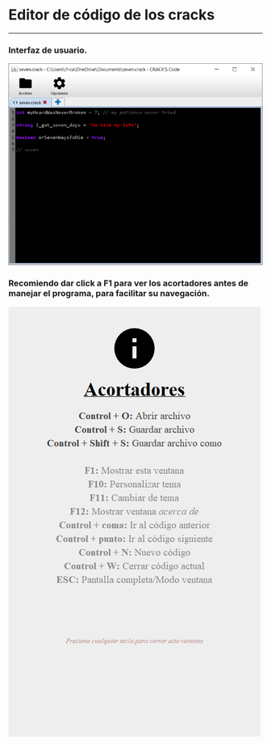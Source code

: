 # Editor de código de los cracks
--------------------------------
### Interfaz de usuario.
![Imagen de la interfaz](/img/GUI.png)

### Recomiendo dar click a F1 para ver los acortadores antes de manejar el programa, para facilitar su navegación.
![Imagen los acortadores](/img/nuevaVentanaAyuda.png)
